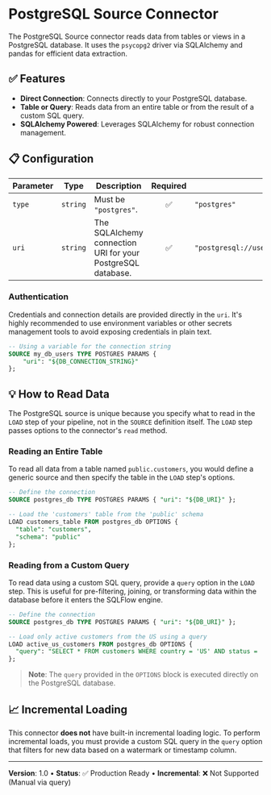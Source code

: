 # PostgreSQL Source Connector

The PostgreSQL Source connector reads data from tables or views in a PostgreSQL database. It uses the `psycopg2` driver via SQLAlchemy and pandas for efficient data extraction.

## ✅ Features

- **Direct Connection**: Connects directly to your PostgreSQL database.
- **Table or Query**: Reads data from an entire table or from the result of a custom SQL query.
- **SQLAlchemy Powered**: Leverages SQLAlchemy for robust connection management.

## 📋 Configuration

| Parameter | Type | Description | Required | Example |
|---|---|---|:---:|---|
| `type` | `string` | Must be `"postgres"`. | ✅ | `"postgres"` |
| `uri` | `string` | The SQLAlchemy connection URI for your PostgreSQL database. | ✅ | `"postgresql://user:pass@host:5432/dbname"`|

### Authentication
Credentials and connection details are provided directly in the `uri`. It's highly recommended to use environment variables or other secrets management tools to avoid exposing credentials in plain text.

```sql
-- Using a variable for the connection string
SOURCE my_db_users TYPE POSTGRES PARAMS {
    "uri": "${DB_CONNECTION_STRING}"
};
```

## 💡 How to Read Data

The PostgreSQL source is unique because you specify what to read in the `LOAD` step of your pipeline, not in the `SOURCE` definition itself. The `LOAD` step passes options to the connector's `read` method.

### Reading an Entire Table
To read all data from a table named `public.customers`, you would define a generic source and then specify the table in the `LOAD` step's options.

```sql
-- Define the connection
SOURCE postgres_db TYPE POSTGRES PARAMS { "uri": "${DB_URI}" };

-- Load the 'customers' table from the 'public' schema
LOAD customers_table FROM postgres_db OPTIONS {
  "table": "customers",
  "schema": "public"
};
```

### Reading from a Custom Query
To read data using a custom SQL query, provide a `query` option in the `LOAD` step. This is useful for pre-filtering, joining, or transforming data within the database before it enters the SQLFlow engine.

```sql
-- Define the connection
SOURCE postgres_db TYPE POSTGRES PARAMS { "uri": "${DB_URI}" };

-- Load only active customers from the US using a query
LOAD active_us_customers FROM postgres_db OPTIONS {
  "query": "SELECT * FROM customers WHERE country = 'US' AND status = 'active'"
};
```
> **Note**: The `query` provided in the `OPTIONS` block is executed directly on the PostgreSQL database.

## 📈 Incremental Loading

This connector **does not** have built-in incremental loading logic. To perform incremental loads, you must provide a custom SQL query in the `query` option that filters for new data based on a watermark or timestamp column.

---
**Version**: 1.0 • **Status**: ✅ Production Ready • **Incremental**: ❌ Not Supported (Manual via query) 